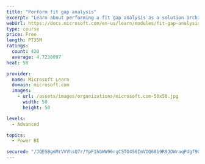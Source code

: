 ```yaml
---
title: "Perform fit gap analysis"
excerpt: "Learn about performing a fit gap analysis as a solution architect for Dynamics 365 and Microsoft Power Platform."
webUrl: https://docs.microsoft.com/en-us/learn/modules/fit-gap-analysis/
type: course
price: Free
length: PT35M
ratings:
  count: 420
  average: 4.7238097
heat: 50

provider:
  name: Microsoft Learn
  domain: microsoft.com
  images:
    - url: /assets/images/organizations/microsoft.com-50x50.jpg
      width: 50
      height: 50

levels:
  - Advanced

topics:
  - Power BI

secured: "/JQESBgmMrVVVhsQ7r/YpF1hbWW96rgCSTO4S6ImVOQ68b9R9JOWraqPdgf9GaAYDh4jAFcNTvnww0j0aCJNF/8juedMMfBZxG6Sa6RPeb0zLxJK8AJTNjgNbAwjIjL1L6mWPJbMMBB0c//Mwe+N1Q5zPkn25qffqAUywsdYwcRr6Od3EV3KD0cg4VXUkdJng/WseJBUGf1Iu7majQmmsjm4ACNpUqqa1Oq1IpIQBF/opEQmx8Jyqpll5RiOTgym5+unU2qtVMueoedqapSEaM+6d46pzjPhUriK65oSGUItUopPDOl5pvF+T4sgKJxA3EJ3FlRk5g4AYCd2jHLzVtbtZGTqlYHeJNN5zZYm5HZABiiG/innMjyppyk6Y6YRzaMMp1DWH5SlMFS+ps+AXKsNSH0xmYLzicpOPLe9g4c=;ONgNcr7ZYZ2nkPd9nMV83w=="
---
```


